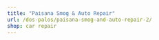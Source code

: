 ```yaml
---
title: "Paisana Smog & Auto Repair"
url: /dos-palos/paisana-smog-and-auto-repair-2/
shop: car repair
---
```

